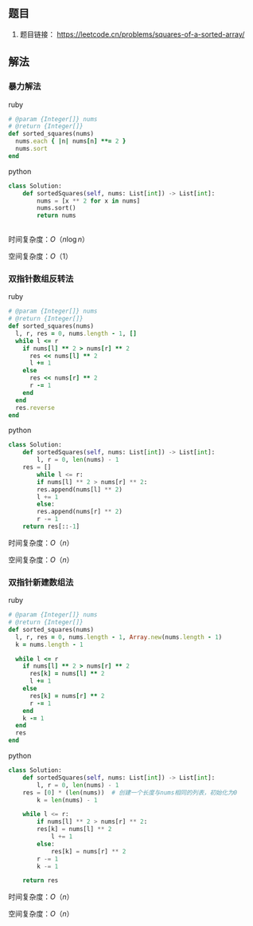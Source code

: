 

## 题目

1. 题目链接： https://leetcode.cn/problems/squares-of-a-sorted-array/



## 解法



### 暴力解法

ruby

```ruby
# @param {Integer[]} nums
# @return {Integer[]}
def sorted_squares(nums)
  nums.each { |n| nums[n] **= 2 }
  nums.sort
end
```

python

`````````python
class Solution:
    def sortedSquares(self, nums: List[int]) -> List[int]:
        nums = [x ** 2 for x in nums]
        nums.sort()
        return nums
            
`````````

时间复杂度：$O（n\log n）$

空间复杂度：$O（1）$



### 双指针数组反转法

ruby

```ruby
# @param {Integer[]} nums
# @return {Integer[]}
def sorted_squares(nums)
  l, r, res = 0, nums.length - 1, []
  while l <= r
    if nums[l] ** 2 > nums[r] ** 2
      res << nums[l] ** 2
      l += 1
    else
      res << nums[r] ** 2
      r -= 1
    end
  end
  res.reverse
end
```

python

```````python
class Solution:
    def sortedSquares(self, nums: List[int]) -> List[int]:
        l, r = 0, len(nums) - 1
	res = []
    	while l <= r:
	    if nums[l] ** 2 > nums[r] ** 2:
		res.append(nums[l] ** 2)
		l += 1
	    else:
		res.append(nums[r] ** 2)
		r -= 1
    return res[::-1]
```````



时间复杂度：$O（n）$

空间复杂度：$O（n）$

### 双指针新建数组法

ruby

```ruby
# @param {Integer[]} nums
# @return {Integer[]}
def sorted_squares(nums)
  l, r, res = 0, nums.length - 1, Array.new(nums.length - 1)
  k = nums.length - 1

  while l <= r
    if nums[l] ** 2 > nums[r] ** 2
      res[k] = nums[l] ** 2
      l += 1
    else
      res[k] = nums[r] ** 2
      r -= 1
    end
    k -= 1
  end
  res
end
```

python

```python
class Solution:
    def sortedSquares(self, nums: List[int]) -> List[int]:
        l, r = 0, len(nums) - 1
	res = [0] * (len(nums))  # 创建一个长度与nums相同的列表，初始化为0
    	k = len(nums) - 1

	while l <= r:
	    if nums[l] ** 2 > nums[r] ** 2:
		res[k] = nums[l] ** 2
	        l += 1
	    else:
	    	res[k] = nums[r] ** 2
		r -= 1
		k -= 1

	return res
```



时间复杂度：$O（n）$

空间复杂度：$O（n）$
